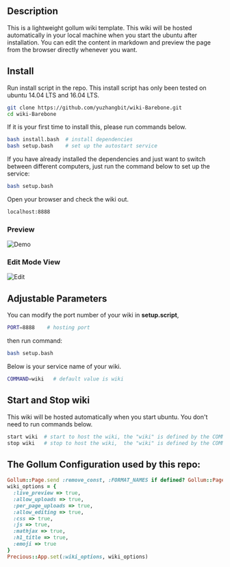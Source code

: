 ## Description
This is a lightweight gollum wiki template. This wiki will be hosted automatically in your local machine when you start the ubuntu after installation. You can edit the content in markdown and preview the page from the browser directly whenever you want.


## Install  
Run install script in the repo. This install script has only been tested on ubuntu 14.04 LTS and 16.04 LTS.
```bash
git clone https://github.com/yuzhangbit/wiki-Barebone.git
cd wiki-Barebone  
```
If it is your first time to install this, please run commands below.  
```bash
bash install.bash  # install dependencies
bash setup.bash    # set up the autostart service
```    

If you have already installed the dependencies and just want to switch between different computers, just run the command below to set up the service:
```bash
bash setup.bash
```

Open your browser and check the wiki out.
```bash
localhost:8888
```

### Preview
![Demo](images/nb_autonomoose.png)

### Edit Mode View
![Edit](images/nb_edit_mode.png)

## Adjustable Parameters
You can modify the port number of your wiki in **setup.script**,
```bash
PORT=8888    # hosting port
```
then run command:
```bash
bash setup.bash
```

Below is your service name of your wiki.
```bash
COMMAND=wiki   # default value is wiki
```

## Start and Stop wiki
This wiki will be hosted automatically when you start ubuntu. You don't need to run commands below.
```bash
start wiki  # start to host the wiki, the "wiki" is defined by the COMMAND variable.
stop wiki   # stop to host the wiki,  the "wiki" is defined by the COMMAND variable.
```
## The Gollum Configuration used by this repo:
```ruby
Gollum::Page.send :remove_const, :FORMAT_NAMES if defined? Gollum::Page::FORMAT_NAMES
wiki_options = {
  :live_preview => true,
  :allow_uploads => true,
  :per_page_uploads => true,
  :allow_editing => true,
  :css => true,
  :js => true,
  :mathjax => true,
  :h1_title => true,
  :emoji => true
}
Precious::App.set(:wiki_options, wiki_options)
```
